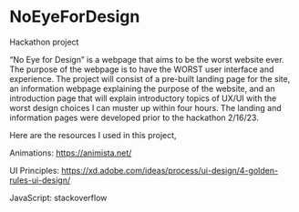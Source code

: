 # NoEyeForDesign
Hackathon project

“No Eye for Design” is a webpage that aims to be the worst website ever. The purpose of the webpage is to have the WORST user interface and experience. The project will consist of a pre-built landing page for the site, an information webpage explaining the purpose of the website, and an introduction page that will explain introductory topics of UX/UI with the worst design choices I can muster up within four hours. The landing and information pages were developed prior to the hackathon 2/16/23.


Here are the resources I used in this project,

Animations: https://animista.net/


UI Principles: https://xd.adobe.com/ideas/process/ui-design/4-golden-rules-ui-design/


JavaScript: stackoverflow
